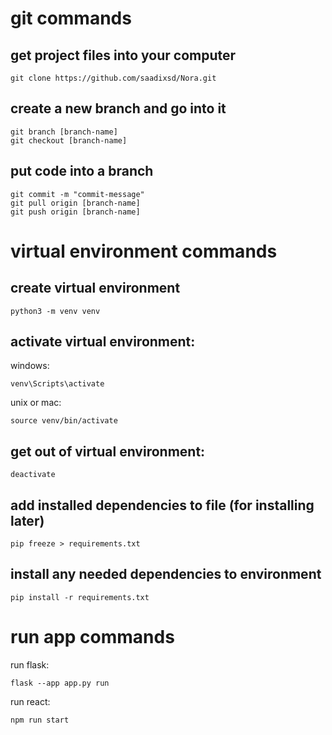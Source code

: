 # git commands
## get project files into your computer
```
git clone https://github.com/saadixsd/Nora.git
```
## create a new branch and go into it
```
git branch [branch-name]
git checkout [branch-name]
```

## put code into a branch
```
git commit -m "commit-message"
git pull origin [branch-name]
git push origin [branch-name]
```

# virtual environment commands
## create virtual environment
```
python3 -m venv venv
```

## activate virtual environment:
windows:
``` 
venv\Scripts\activate
```
unix or mac:
```
source venv/bin/activate
```

## get out of virtual environment:
```
deactivate
```

## add installed dependencies to file (for installing later)
```
pip freeze > requirements.txt
```

## install any needed dependencies to environment
```
pip install -r requirements.txt
```

# run app commands
run flask:
```
flask --app app.py run
```

run react:
```
npm run start
```



